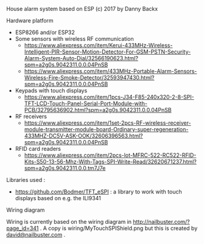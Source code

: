 House alarm system based on ESP
	(c) 2017 by Danny Backx

Hardware platform
 - ESP8266 and/or ESP32
 - Some sensors with wireless RF communication
   * https://www.aliexpress.com/item/Kerui-433MHz-Wireless-Intelligent-PIR-Sensor-Motion-Detector-For-GSM-PSTN-Security-Alarm-System-Auto-Dial/32566190623.html?spm=a2g0s.9042311.0.0.04PnSB
   * https://www.aliexpress.com/item/433MHz-Portable-Alarm-Sensors-Wireless-Fire-Smoke-Detector/32593947430.html?spm=a2g0s.9042311.0.0.04PnSB
 - Keypads with touch displays
   * https://www.aliexpress.com/item/1pcs-J34-F85-240x320-2-8-SPI-TFT-LCD-Touch-Panel-Serial-Port-Module-with-PCB/32795636902.html?spm=a2g0s.9042311.0.0.04PnSB
 - RF receivers
   * https://www.aliexpress.com/item/1set-2pcs-RF-wireless-receiver-module-transmitter-module-board-Ordinary-super-regeneration-433MHZ-DC5V-ASK-OOK/32606396563.html?spm=a2g0s.9042311.0.0.04PnSB
 - RFID card readers
   * https://www.aliexpress.com/item/2pcs-lot-MFRC-522-RC522-RFID-Kits-S50-13-56-Mhz-With-Tags-SPI-Write-Read/32620671237.html?spm=a2g0s.9042311.0.0.tm7J7e

Libraries used :
- https://github.com/Bodmer/TFT_eSPI : a library to work with touch displays based on
  e.g. the ILI9341

Wiring diagram

Wiring is currently based on the wiring diagram in http://nailbuster.com/?page_id=341 .
A copy is wiring/MyTouchSPIShield.png but this is created by david@nailbuster.com .

